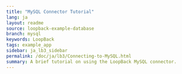 ```yaml
---
title: "MySQL Connector Tutorial"
lang: ja
layout: readme
source: loopback-example-database
branch: mysql
keywords: LoopBack
tags: example_app
sidebar: ja_lb3_sidebar
permalink: /doc/ja/lb3/Connecting-to-MySQL.html
summary: A brief tutorial on using the LoopBack MySQL connector.  
---
```

